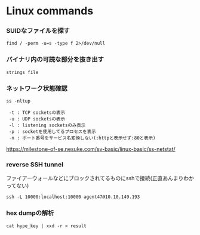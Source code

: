 # Linux commands

### SUIDなファイルを探す

```
find / -perm -u=s -type f 2>/dev/null
```

### バイナリ内の可読な部分を抜き出す

```
strings file
```

### ネットワーク状態確認

```
ss -nltup
```

```
 -t : TCP socketsの表示
 -u : UDP socketsの表示
 -l : listening socketsのみ表示
 -p : socketを使用してるプロセスを表示
 -n : ポート番号をサービス名変換しない(:httpと表示せず:80と表示)
```

https://milestone-of-se.nesuke.com/sv-basic/linux-basic/ss-netstat/


### reverse SSH tunnel
ファイアーウォールなどにブロックされてるものにsshで接続(正直あんまりわかってない)

```
ssh -L 10000:localhost:10000 agent47@10.10.149.193
```


### hex dumpの解析

```
cat hype_key | xxd -r > result
```

